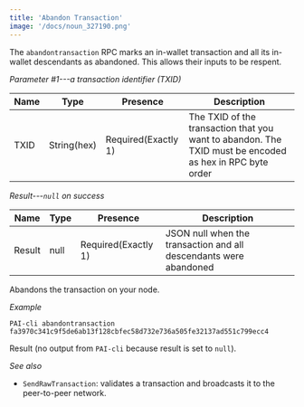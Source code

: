 ```yaml
---
title: 'Abandon Transaction'
image: '/docs/noun_327190.png'
---
```


The `abandontransaction` RPC marks an in-wallet transaction and all its in-wallet descendants as abandoned. This allows their inputs to be respent.

*Parameter #1---a transaction identifier (TXID)*

| Name | Type      | Presence            | Description
|------|-----------|---------------------|-------------
|TXID  |String(hex)| Required(Exactly 1) | The TXID of the transaction that you want to abandon. The TXID must be encoded as hex in RPC byte order

*Result---`null` on success*

| Name  | Type | Presence            | Description
|------ |------|---------------------|-------------
|Result |null  | Required(Exactly 1) | JSON null when the transaction and all descendants were abandoned

Abandons the transaction on your node.

*Example*

```
PAI-cli abandontransaction fa3970c341c9f5de6ab13f128cbfec58d732e736a505fe32137ad551c799ecc4
```

Result (no output from `PAI-cli` because result is set to `null`).

*See also*

* `SendRawTransaction`:  validates a transaction and broadcasts it to the peer-to-peer network.
